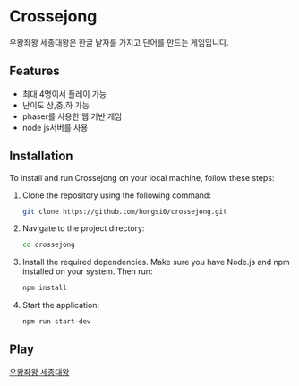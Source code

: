 # Crossejong

우왕좌왕 세종대왕은 한글 낱자를 가지고 단어를 만드는 게임입니다.

## Features

- 최대 4명이서 플레이 가능
- 난이도 상,중,하 가능
- phaser를 사용한 웹 기반 게임
- node js서버를 사용

## Installation

To install and run Crossejong on your local machine, follow these steps:

1. Clone the repository using the following command:
    ```bash
    git clone https://github.com/hongsi0/crossejong.git
    ```
2. Navigate to the project directory:
    ```bash
    cd crossejong
    ```
3. Install the required dependencies. Make sure you have Node.js and npm installed on your system. Then run:
    ```bash
    npm install
    ```
4. Start the application:
    ```bash
    npm run start-dev
    ```
    
## Play
[우왕좌왕 세종대왕](http://game.crossejong.io)
